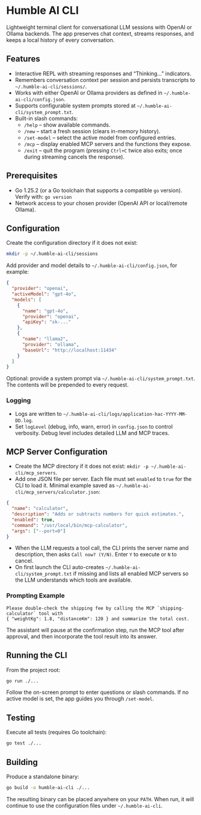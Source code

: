 # Humble AI CLI

Lightweight terminal client for conversational LLM sessions with OpenAI or Ollama backends. The app preserves chat context, streams responses, and keeps a local history of every conversation.

## Features
- Interactive REPL with streaming responses and “Thinking…” indicators.
- Remembers conversation context per session and persists transcripts to `~/.humble-ai-cli/sessions/`.
- Works with either OpenAI or Ollama providers as defined in `~/.humble-ai-cli/config.json`.
- Supports configurable system prompts stored at `~/.humble-ai-cli/system_prompt.txt`.
- Built-in slash commands:
  - `/help` – show available commands.
  - `/new` – start a fresh session (clears in-memory history).
  - `/set-model` – select the active model from configured entries.
  - `/mcp` – display enabled MCP servers and the functions they expose.
  - `/exit` – quit the program (pressing `Ctrl+C` twice also exits; once during streaming cancels the response).

## Prerequisites
- Go 1.25.2 (or a Go toolchain that supports a compatible `go` version).  
  Verify with: `go version`
- Network access to your chosen provider (OpenAI API or local/remote Ollama).

## Configuration
Create the configuration directory if it does not exist:

```bash
mkdir -p ~/.humble-ai-cli/sessions
```

Add provider and model details to `~/.humble-ai-cli/config.json`, for example:

```json
{
  "provider": "openai",
  "activeModel": "gpt-4o",
  "models": [
    {
      "name": "gpt-4o",
      "provider": "openai",
      "apiKey": "sk-..."
    },
    {
      "name": "llama2",
      "provider": "ollama",
      "baseUrl": "http://localhost:11434"
    }
  ]
}
```

Optional: provide a system prompt via `~/.humble-ai-cli/system_prompt.txt`. The contents will be prepended to every request.

### Logging
- Logs are written to `~/.humble-ai-cli/logs/application-hac-YYYY-MM-DD.log`.
- Set `logLevel` (debug, info, warn, error) in `config.json` to control verbosity. Debug level includes detailed LLM and MCP traces.

## MCP Server Configuration
- Create the MCP directory if it does not exist: `mkdir -p ~/.humble-ai-cli/mcp_servers`.
- Add one JSON file per server. Each file must set `enabled` to `true` for the CLI to load it. Minimal example saved as `~/.humble-ai-cli/mcp_servers/calculator.json`:
```json
{
  "name": "calculator",
  "description": "Adds or subtracts numbers for quick estimates.",
  "enabled": true,
  "command": "/usr/local/bin/mcp-calculator",
  "args": ["--port=0"]
}
```
- When the LLM requests a tool call, the CLI prints the server name and description, then asks `Call now? (Y/N)`. Enter `Y` to execute or `N` to cancel.
- On first launch the CLI auto-creates `~/.humble-ai-cli/system_prompt.txt` if missing and lists all enabled MCP servers so the LLM understands which tools are available.

### Prompting Example
```
Please double-check the shipping fee by calling the MCP `shipping-calculator` tool with
{ "weightKg": 1.8, "distanceKm": 120 } and summarize the total cost.
```
The assistant will pause at the confirmation step, run the MCP tool after approval, and then incorporate the tool result into its answer.

## Running the CLI
From the project root:

```bash
go run ./...
```

Follow the on-screen prompt to enter questions or slash commands. If no active model is set, the app guides you through `/set-model`.

## Testing
Execute all tests (requires Go toolchain):

```bash
go test ./...
```

## Building
Produce a standalone binary:

```bash
go build -o humble-ai-cli ./...
```

The resulting binary can be placed anywhere on your `PATH`. When run, it will continue to use the configuration files under `~/.humble-ai-cli`.
